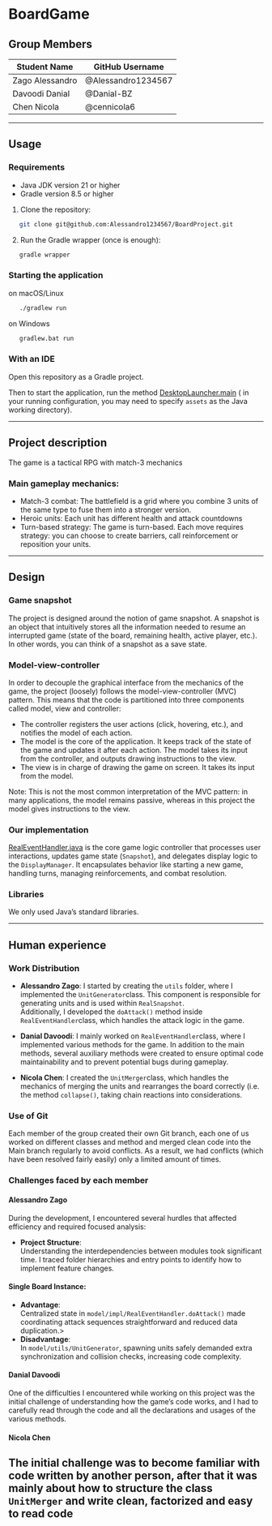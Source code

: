 # BoardGame

## Group Members

| Student Name    | GitHub Username    |
|-----------------|--------------------|
| Zago Alessandro | @Alessandro1234567 |
| Davoodi Danial  | @Danial-BZ         |
| Chen Nicola     | @cennicola6        |

---

## Usage

### Requirements

- Java JDK version 21 or higher
- Gradle version 8.5 or higher

1. Clone the repository:

```bash
   git clone git@github.com:Alessandro1234567/BoardProject.git
   ```

2. Run the Gradle wrapper (once is enough):

```bash
   gradle wrapper
   ```

### Starting the application

on macOS/Linux

```bash
   ./gradlew run
   ```

on Windows

```bash
   gradlew.bat run
   ```

### With an IDE

Open this repository as a Gradle project.

Then to start the application, run the
method [DesktopLauncher.main](https://github.com/Alessandro1234567/BoardProject/blob/main/desktop/src/it/unibz/inf/pp/clash/DesktopLauncher.java) (
in your running configuration, you may need to specify `assets` as the Java working directory).

---

## Project description

The game is a tactical RPG with match-3 mechanics

### Main gameplay mechanics:

- Match-3 combat: The battlefield is a grid where you combine 3 units of the same type to fuse them into a stronger
  version.
- Heroic units: Each unit has different health and attack countdowns
- Turn-based strategy: The game is turn-based. Each move requires strategy: you can choose to create barriers, call
  reinforcement or reposition your units.

---

## Design

### Game snapshot

The project is designed around the notion of game snapshot.
A snapshot is an object that intuitively stores all the information needed to resume an interrupted game (state of the
board, remaining health, active player, etc.).
In other words, you can think of a snapshot as a save state.

### Model-view-controller

In order to decouple the graphical interface from the mechanics of the game, the project (loosely) follows the
model-view-controller (MVC) pattern.
This means that the code is partitioned into three components called model, view and controller:

- The controller registers the user actions (click, hovering, etc.), and notifies the model of each action.
- The model is the core of the application. It keeps track of the state of the game and updates it after each action.
  The model takes its input from the controller, and outputs drawing instructions to the view.
- The view is in charge of drawing the game on screen. It takes its input from the model.

Note: This is not the most common interpretation of the MVC pattern: in many applications, the model remains passive,
whereas in this project the model gives instructions to the view.

### Our implementation

[RealEventHandler.java](core%2Fsrc%2Fmain%2Fjava%2Fit%2Funibz%2Finf%2Fpp%2Fclash%2Fmodel%2Fimpl%2FRealEventHandler.java)
is the core game logic controller that processes user interactions, updates game state (`Snapshot`), and delegates
display logic to the `DisplayManager`. It encapsulates behavior like starting a new game, handling turns, managing
reinforcements, and combat resolution.

### Libraries

We only used Java’s standard libraries.

---

## Human experience

### Work Distribution

- **Alessandro Zago**: I started by creating the `utils` folder, where I implemented the `UnitGenerator`class. This
  component is responsible for generating units and is used within `RealSnapshot`.  
  Additionally, I developed the `doAttack()` method inside `RealEventHandler`class, which handles the attack logic in the
  game.


- **Danial Davoodi**:
  I mainly worked on `RealEventHandler`class, where I implemented various methods for the game. In addition to the main
  methods, several auxiliary methods were created to ensure optimal code maintainability and to prevent potential bugs
  during gameplay.


- **Nicola Chen**: I created the `UnitMerger`class, which handles the mechanics of merging the units and rearranges the
  board correctly (i.e. the method `collapse()`, taking chain reactions into considerations.

### Use of Git

Each member of the group created their own Git branch, each one of us worked on different classes and method and merged
clean code into the Main branch regularly to avoid conflicts.
As a result, we had conflicts (which have been resolved fairly easily) only a limited amount of times.

### Challenges faced by each member

#### Alessandro Zago

 During the development, I encountered several hurdles that affected efficiency and required focused analysis:

 - **Project Structure**:  
    Understanding the interdependencies between modules took significant time. I traced folder hierarchies and entry
    points to identify how to implement feature changes.

 #### Single Board Instance:

 - **Advantage**:  
     Centralized state in `model/impl/RealEventHandler.doAttack()` made coordinating attack sequences straightforward
    and reduced data duplication.>
- **Disadvantage**:  
    In `model/utils/UnitGenerator`, spawning units safely demanded extra synchronization and collision checks,
   increasing code complexity.

#### Danial Davoodi

 One of the difficulties I encountered while working on this project was the initial challenge of understanding how the
 game’s code works, and I had to carefully read through the code and all the declarations and usages of the various
 methods.

#### Nicola Chen

The initial challenge was to become familiar with code written by another person, after that it was mainly about how to structure the class `UnitMerger`
and write clean, factorized and easy to read code
---